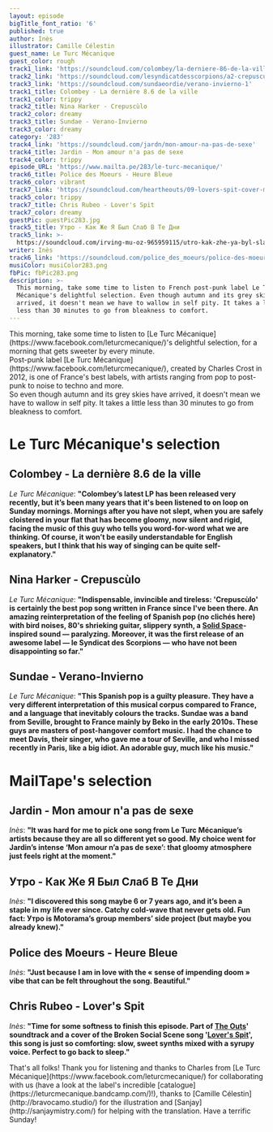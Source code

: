 ```yaml
---
layout: episode
bigTitle_font_ratio: '6'
published: true
author: Inès
illustrator: Camille Célestin
guest_name: Le Turc Mécanique
guest_color: rough
track1_link: 'https://soundcloud.com/colombey/la-derniere-86-de-la-ville'
track2_link: 'https://soundcloud.com/lesyndicatdesscorpions/a2-crepusculo'
track3_link: 'https://soundcloud.com/sundaeordie/verano-invierno-1'
track1_title: Colombey - La dernière 8.6 de la ville
track1_color: trippy
track2_title: Nina Harker - Crepuscùlo
track2_color: dreamy
track3_title: Sundae - Verano-Invierno
track3_color: dreamy
category: '283'
track4_link: 'https://soundcloud.com/jardn/mon-amour-na-pas-de-sexe'
track4_title: Jardin - Mon amour n'a pas de sexe
track4_color: trippy
episode_URL: 'https://www.mailta.pe/283/le-turc-mecanique/'
track6_title: Police des Moeurs - Heure Bleue
track6_color: vibrant
track7_link: 'https://soundcloud.com/heartheouts/09-lovers-spit-cover-march-5'
track5_color: trippy
track7_title: Chris Rubeo - Lover's Spit
track7_color: dreamy
guestPic: guestPic283.jpg
track5_title: Утро - Как Же Я Был Слаб В Те Дни
track5_link: >-
  https://soundcloud.com/irving-mu-oz-965959115/utro-kak-zhe-ya-byl-slab-v-te-dni
writer: Inès
track6_link: 'https://soundcloud.com/police_des_moeurs/police-des-moeurs-heure-bleue-1'
musiColor: musiColor283.png
fbPic: fbPic283.png
description: >-
  This morning, take some time to listen to French post-punk label Le Turc
  Mécanique's delightful selection. Even though autumn and its grey skies have
  arrived, it doesn't mean we have to wallow in self pity. It takes a little
  less than 30 minutes to go from bleakness to comfort.
---
```

<p id="introduction">This morning, take some time to listen to [Le Turc Mécanique](https://www.facebook.com/leturcmecanique/)'s delightful selection, for a morning that gets sweeter by every minute.<br>
Post-punk label [Le Turc Mécanique](https://www.facebook.com/leturcmecanique/), created by Charles Crost in 2012, is one of France's best labels, with artists ranging from pop to post-punk to noise to techno and more.
<br>So even though autumn and its grey skies have arrived, it doesn't mean we have to wallow in self pity. It takes a little less than 30 minutes to go from bleakness to comfort.</p>


# Le Turc Mécanique's selection


## Colombey - La dernière 8.6 de la ville
_Le Turc Mécanique_: **"**Colombey’s latest LP has been released very recently, but it’s been many years that it's been listened to on loop on Sunday mornings. Mornings after you have not slept, when you are safely cloistered in your flat that has become gloomy, now silent and rigid, facing the music of this guy who tells you word-for-word what we are thinking. Of course, it won’t be easily understandable for English speakers, but I think that his way of singing can be quite self-explanatory.**"**

## Nina Harker - Crepuscùlo
_Le Turc Mécanique_: **"**Indispensable, invincible and tireless: 'Crepuscùlo' is certainly the best pop song written in France since I've been there. An amazing reinterpretation of the feeling of Spanish pop (no clichés here) with bird noises, 80's shrieking guitar, slippery synth, a [Solid Space](https://www.youtube.com/watch?v=5Amcuyzd54s)-inspired sound — paralyzing. Moreover, it was the first release of an awesome label — le Syndicat des Scorpions — who have not been disappointing so far.**"**

## Sundae - Verano-Invierno
_Le Turc Mécanique_: **"**This Spanish pop is a guilty pleasure. They have a very different interpretation of this musical corpus compared to France, and a language that inevitably colours the tracks. Sundae was a band from Seville, brought to France mainly by Beko in the early 2010s. These guys are masters of post-hangover comfort music. I had the chance to meet Davis, their singer, who gave me a tour of Seville, and who I missed recently in Paris, like a big idiot. An adorable guy, much like his music.**"**


# MailTape's selection

## Jardin - Mon amour n'a pas de sexe
_Inès_: **"**It was hard for me to pick one song from Le Turc Mécanique’s artists because they are all so different yet so good. My choice went for Jardin’s intense ‘Mon amour n’a pas de sexe’: that gloomy atmosphere just feels right at the moment.**"**

## Утро - Как Же Я Был Слаб В Те Дни
_Inès_: **"**I discovered this song maybe 6 or 7 years ago, and it’s been a staple in my life ever since. Catchy cold-wave that never gets old. Fun fact: Утро is Motorama’s group members’ side project (but maybe you already knew).**"**

## Police des Moeurs - Heure Bleue
_Inès_: **"**Just because I am in love with the « sense of impending doom » vibe that can be felt throughout the song. Beautiful.**"**

## Chris Rubeo - Lover's Spit
_Inès_: **"**Time for some softness to finish this episode. Part of [The Outs](http://www.theouts.com/)' soundtrack and a cover of the Broken Social Scene song '[Lover's Spit](https://www.youtube.com/watch?v=RK-91jT1f2E)', this song is just so comforting: slow, sweet synths mixed with a syrupy voice. Perfect to go back to sleep.**"**

<p id="outroduction">That's all folks! Thank you for listening and thanks to Charles from [Le Turc Mécanique](https://www.facebook.com/leturcmecanique/) for collaborating with us (have a look at the label's incredible [catalogue](https://leturcmecanique.bandcamp.com/)!), thanks to [Camille Célestin](http://bravocamo.studio/) for the illustration and [Sanjay](http://sanjaymistry.com/) for helping with the translation. Have a terrific Sunday!</p>
